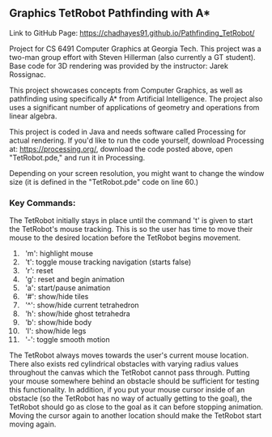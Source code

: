 ## Graphics TetRobot Pathfinding with A*

Link to GitHub Page: https://chadhayes91.github.io/Pathfinding_TetRobot/

Project for CS 6491 Computer Graphics at Georgia Tech. This project was a two-man group effort with Steven Hillerman (also currently a GT student). Base code for 3D rendering was provided by the instructor: Jarek Rossignac.

This project showcases concepts from Computer Graphics, as well as pathfinding using specifically A* from Artificial Intelligence. The project also uses a significant number of applications of geometry and operations from linear algebra.

This project is coded in Java and needs software called Processing for actual rendering. If you'd like to run the code yourself, download Processing at: https://processing.org/, download the code posted above, open "TetRobot.pde," and run it in Processing.

Depending on your screen resolution, you might want to change the window size (it is defined in the "TetRobot.pde" code on line 60.)

### Key Commands:

The TetRobot initially stays in place until the command 't' is given to start the TetRobot's mouse tracking. This is so the user has time to move their mouse to the desired location
before the TetRobot begins movement. 

<ol> 
  <li> &nbsp; 'm': highlight mouse </li>
<li> &nbsp; 't': toggle mouse tracking navigation (starts false) </li>
<li> &nbsp; 'r': reset </li>
<li> &nbsp; 'g': reset and begin animation </li>
<li> &nbsp; 'a': start/pause animation </li>
<li> &nbsp; '#': show/hide tiles </li>
<li> &nbsp; '^': show/hide current tetrahedron </li>
<li> &nbsp; 'h': show/hide ghost tetrahedra </li>
<li> &nbsp; 'b': show/hide body </li>
<li> &nbsp; 'l': show/hide legs </li>
<li> &nbsp; '-': toggle smooth motion </li>
</ol>

The TetRobot always moves towards the user's current mouse location. There also exists red cylindrical obstacles with
varying radius values throughout the canvas which the TetRobot cannot pass through. Putting your mouse somewhere behind an obstacle should be sufficient for testing this
functionality. In addition, if you put your mouse cursor inside of an obstacle (so the TetRobot has no way of actually getting to the goal), the TetRobot should go as close
to the goal as it can before stopping animation. Moving the cursor again to another location should make the TetRobot start moving again.

